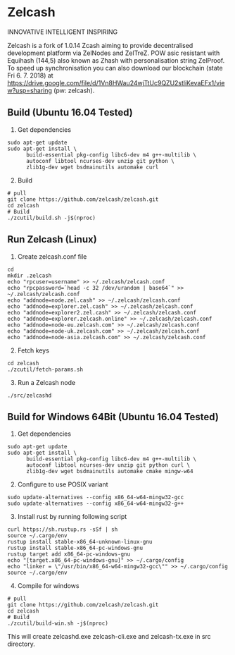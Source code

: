 # Zelcash
INNOVATIVE  INTELLIGENT  INSPIRING

Zelcash is a fork of 1.0.14 Zcash aiming to provide decentralised development platform via ZelNodes and ZelTreZ.
POW asic resistant with Equihash (144,5) also known as Zhash with personalisation string ZelProof. 
To speed up synchronisation you can also download our blockchain (state Fri 6. 7. 2018) at https://drive.google.com/file/d/1Vn8HWau24wjTtUc9QZU2stliKevaEFx1/view?usp=sharing (pw: zelcash).

## Build (Ubuntu 16.04 Tested)
1. Get dependencies
```
sudo apt-get update
sudo apt-get install \
      build-essential pkg-config libc6-dev m4 g++-multilib \
      autoconf libtool ncurses-dev unzip git python \
      zlib1g-dev wget bsdmainutils automake curl
```

2. Build
```
# pull
git clone https://github.com/zelcash/zelcash.git
cd zelcash
# Build
./zcutil/build.sh -j$(nproc)
```

## Run Zelcash (Linux)
1. Create zelcash.conf file
```
cd
mkdir .zelcash
echo "rpcuser=username" >> ~/.zelcash/zelcash.conf
echo "rpcpassword=`head -c 32 /dev/urandom | base64`" >> ~/.zelcash/zelcash.conf
echo "addnode=node.zel.cash" >> ~/.zelcash/zelcash.conf
echo "addnode=explorer.zel.cash" >> ~/.zelcash/zelcash.conf
echo "addnode=explorer2.zel.cash" >> ~/.zelcash/zelcash.conf
echo "addnode=explorer.zelcash.online" >> ~/.zelcash/zelcash.conf
echo "addnode=node-eu.zelcash.com" >> ~/.zelcash/zelcash.conf
echo "addnode=node-uk.zelcash.com" >> ~/.zelcash/zelcash.conf
echo "addnode=node-asia.zelcash.com" >> ~/.zelcash/zelcash.conf
```

2. Fetch keys
```
cd zelcash
./zcutil/fetch-params.sh
```

3. Run a Zelcash node
```
./src/zelcashd
```


## Build for Windows 64Bit (Ubuntu 16.04 Tested)
1. Get dependencies
```
sudo apt-get update
sudo apt-get install \
      build-essential pkg-config libc6-dev m4 g++-multilib \
      autoconf libtool ncurses-dev unzip git python curl \
      zlib1g-dev wget bsdmainutils automake cmake mingw-w64
```

2. Configure to use POSIX variant
```
sudo update-alternatives --config x86_64-w64-mingw32-gcc
sudo update-alternatives --config x86_64-w64-mingw32-g++
```

3. Install rust by running following script
```
curl https://sh.rustup.rs -sSf | sh
source ~/.cargo/env
rustup install stable-x86_64-unknown-linux-gnu
rustup install stable-x86_64-pc-windows-gnu
rustup target add x86_64-pc-windows-gnu
echo "[target.x86_64-pc-windows-gnu]" >> ~/.cargo/config
echo "linker = \"/usr/bin/x86_64-w64-mingw32-gcc\"" >> ~/.cargo/config
source ~/.cargo/env
```

4. Compile for windows
```
# pull
git clone https://github.com/zelcash/zelcash.git
cd zelcash
# Build
./zcutil/build-win.sh -j$(nproc)
```
This will create zelcashd.exe zelcash-cli.exe and zelcash-tx.exe in src directory.